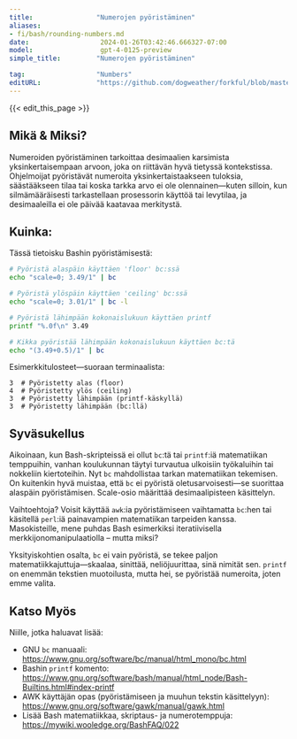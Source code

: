 ```yaml
---
title:                "Numerojen pyöristäminen"
aliases:
- fi/bash/rounding-numbers.md
date:                  2024-01-26T03:42:46.666327-07:00
model:                 gpt-4-0125-preview
simple_title:         "Numerojen pyöristäminen"

tag:                  "Numbers"
editURL:              "https://github.com/dogweather/forkful/blob/master/content/fi/bash/rounding-numbers.md"
---
```


{{< edit_this_page >}}

## Mikä & Miksi?

Numeroiden pyöristäminen tarkoittaa desimaalien karsimista yksinkertaisempaan arvoon, joka on riittävän hyvä tietyssä kontekstissa. Ohjelmoijat pyöristävät numeroita yksinkertaistaakseen tuloksia, säästääkseen tilaa tai koska tarkka arvo ei ole olennainen—kuten silloin, kun silmämääräisesti tarkastellaan prosessorin käyttöä tai levytilaa, ja desimaaleilla ei ole päivää kaatavaa merkitystä.

## Kuinka:

Tässä tietoisku Bashin pyöristämisestä:

```Bash
# Pyöristä alaspäin käyttäen 'floor' bc:ssä
echo "scale=0; 3.49/1" | bc

# Pyöristä ylöspäin käyttäen 'ceiling' bc:ssä
echo "scale=0; 3.01/1" | bc -l

# Pyöristä lähimpään kokonaislukuun käyttäen printf
printf "%.0f\n" 3.49

# Kikka pyöristää lähimpään kokonaislukuun käyttäen bc:tä
echo "(3.49+0.5)/1" | bc
```

Esimerkkitulosteet—suoraan terminaalista:

```
3  # Pyöristetty alas (floor)
4  # Pyöristetty ylös (ceiling)
3  # Pyöristetty lähimpään (printf-käskyllä)
3  # Pyöristetty lähimpään (bc:llä)
```

## Syväsukellus

Aikoinaan, kun Bash-skripteissä ei ollut `bc`:tä tai `printf`:iä matematiikan temppuihin, vanhan koulukunnan täytyi turvautua ulkoisiin työkaluihin tai nokkeliin kiertoteihin. Nyt `bc` mahdollistaa tarkan matematiikan tekemisen. On kuitenkin hyvä muistaa, että `bc` ei pyöristä oletusarvoisesti—se suorittaa alaspäin pyöristämisen. Scale-osio määrittää desimaalipisteen käsittelyn.

Vaihtoehtoja? Voisit käyttää `awk`:ia pyöristämiseen vaihtamatta `bc`:hen tai käsitellä `perl`:iä painavampien matematiikan tarpeiden kanssa. Masokisteille, mene puhdas Bash esimerkiksi iteratiivisella merkkijonomanipulaatiolla – mutta miksi?

Yksityiskohtien osalta, `bc` ei vain pyöristä, se tekee paljon matematiikkajuttuja—skaalaa, sinittää, neliöjuurittaa, sinä nimität sen. `printf` on enemmän tekstien muotoilusta, mutta hei, se pyöristää numeroita, joten emme valita.

## Katso Myös

Niille, jotka haluavat lisää:

- GNU `bc` manuaali: https://www.gnu.org/software/bc/manual/html_mono/bc.html
- Bashin `printf` komento: https://www.gnu.org/software/bash/manual/html_node/Bash-Builtins.html#index-printf
- AWK käyttäjän opas (pyöristämiseen ja muuhun tekstin käsittelyyn): https://www.gnu.org/software/gawk/manual/gawk.html
- Lisää Bash matematiikkaa, skriptaus- ja numerotemppuja: https://mywiki.wooledge.org/BashFAQ/022

